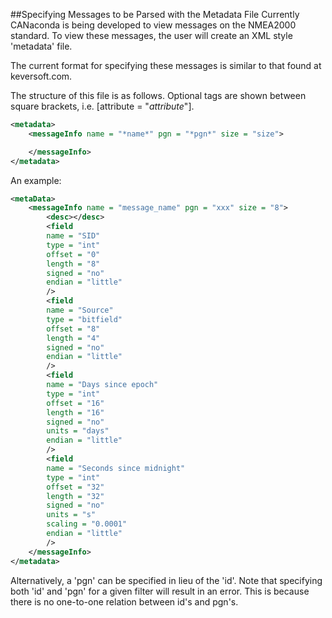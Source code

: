 ##Specifying Messages to be Parsed with the Metadata File
Currently CANaconda is being developed to view messages on the NMEA2000 standard. To view these messages, the user will create an XML style 'metadata' file. 

The current format for specifying these messages is similar to that found at keversoft.com. 

The structure of this file is as follows. Optional tags are shown between square brackets, i.e. [attribute = "*attribute*"].

```xml
<metadata>
    <messageInfo name = "*name*" pgn = "*pgn*" size = "size">

    </messageInfo>
</metadata>
```

 An example:



```xml
<metaData>
	<messageInfo name = "message_name" pgn = "xxx" size = "8"> 
		<desc></desc>
		<field 
		name = "SID"
        type = "int"
		offset = "0" 
		length = "8" 
		signed = "no" 
		endian = "little"
		/>
		<field 
		name = "Source" 
        type = "bitfield"
		offset = "8" 
		length = "4" 
		signed = "no" 
		endian = "little"
		/>
		<field 
		name = "Days since epoch" 
        type = "int"
		offset = "16" 
		length = "16" 
		signed = "no" 
		units = "days" 
		endian = "little"
		/>
		<field 
		name = "Seconds since midnight" 
        type = "int"
		offset = "32" 
		length = "32" 
		signed = "no" 
		units = "s" 
        scaling = "0.0001"
		endian = "little"
		/>
	</messageInfo>
</metadata>
```

Alternatively, a 'pgn' can be specified in lieu of the 'id'. Note that specifying both 'id' and 'pgn' for a given filter will result in an error. This is because there is no one-to-one relation between id's and pgn's.
